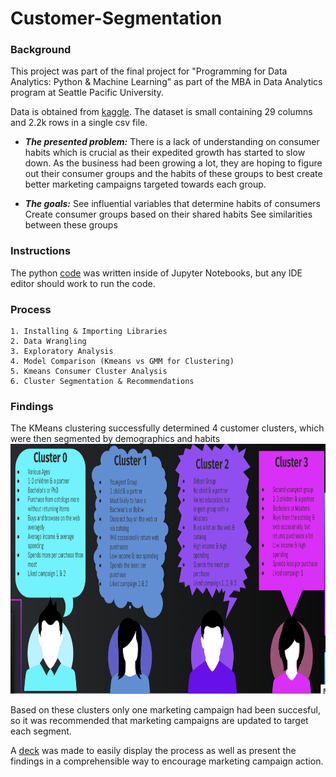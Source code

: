 # Customer-Segmentation
### Background
This project was part of the final project for "Programming for Data Analytics: Python & Machine Learning" as part of the MBA in Data Analytics program at Seattle Pacific University. 

Data is obtained from [kaggle](https://www.kaggle.com/imakash3011/customer-personality-analysis). The dataset is small containing 29 columns and 2.2k rows in a single csv file. 

* ***The presented problem:***
There is a lack of understanding on consumer habits which is crucial as their expedited growth has started to slow down. 
As the business had been growing a lot, they are hoping to figure out their consumer groups and the habits of these groups to best create better marketing campaigns targeted towards each group. 

* ***The goals:*** 
    See influential variables that determine habits of consumers
    Create consumer groups based on their shared habits 
    See similarities between these groups

### Instructions
The python [code](https://github.com/Samantha-Britschgi/Customer-Segmentaion/blob/dcd9b8d4241ef441d80f0c0abdf940da95557b18/EDA%20&%20Customer%20Segmentation.ipynb) was written inside of Jupyter Notebooks, but any IDE editor should work to run the code.
 
### Process
    1. Installing & Importing Libraries
    2. Data Wrangling 
    3. Exploratory Analysis
    4. Model Comparison (Kmeans vs GMM for Clustering)
    5. Kmeans Consumer Cluster Analysis 
    6. Cluster Segmentation & Recommendations
    
### Findings
The KMeans clustering successfully determined 4 customer clusters, which were then segmented by demographics and habits  
<img src="https://github.com/Samantha-Britschgi/Customer-Segmentaion/blob/dcd9b8d4241ef441d80f0c0abdf940da95557b18/Customer-Segmentation%20Images/Clusters.png" width="800" height="400" />

Based on these clusters only one marketing campaign had been succesful, so it was recommended that marketing campaigns are updated to target each segment.

A [deck](https://docs.google.com/presentation/d/1GGol9PqSIw4yfXw50EyIArNH6T-FTt5amRpb6rJwM_s/edit?usp=sharing) was made to easily display the process as well as present the findings in a comprehensible way to encourage marketing campaign action.
